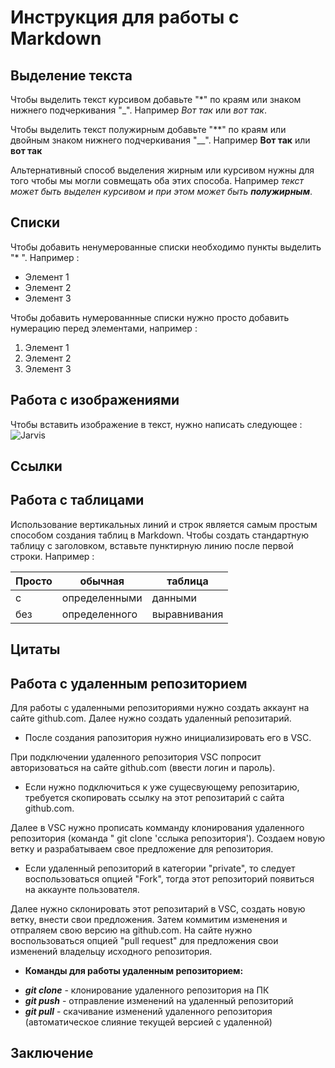 # Инструкция для работы с Markdown

## Выделение текста

Чтобы выделить текст курсивом добавьте "*" по краям или знаком нижнего подчеркивания "_". Например *Вот так* или _вот так_.

Чтобы выделить текст полужирным добавьте "**" по краям или двойным знаком нижнего подчеркивания "__". Например **Вот так** или __вот так__

Альтернативный способ выделения жирным или курсивом нужны для того чтобы мы могли совмещать оба этих способа. Например _текст может быть выделен курсивом и при этом может быть **полужирным**_.

## Списки

Чтобы добавить ненумерованные списки необходимо пункты выделить "* ". Например :
* Элемент 1
* Элемент 2
* Элемент 3

Чтобы добавить нумерованнные списки нужно просто добавить нумерацию перед элементами, например :
1. Элемент 1
2. Элемент 2
3. Элемент 3

## Работа с изображениями

Чтобы вставить изображение в текст, нужно написать следующее :
![Jarvis](https://i.ytimg.com/vi/yaZTgLpaYCU/maxresdefault.jpg)

## Ссылки

## Работа с таблицами

Использование вертикальных линий и строк является самым простым способом создания таблиц в Markdown. Чтобы создать стандартную таблицу с заголовком, вставьте пунктирную линию после первой строки. Например :

|Просто |обычная |таблица |
|----------|-----------|------------|
|с |определенными|данными |
|без |определенного|выравнивания|

## Цитаты

## Работа с удаленным репозиторием

Для работы с удаленными репозиториями нужно создать аккаунт на сайте github.com. Далее нужно создать удаленный репозитарий.


* После создания рапозитория нужно инициализировать его в VSC.

При подключении удаленного репозитория VSC попросит авторизоваться на сайте github.com (ввести логин и пароль).

* Если нужно подключиться к уже сущесвующему репозитарию, требуется скопировать ссылку на этот репозитарий с сайта github.com.

Далее в VSC нужно прописать комманду клонирования удаленного репозитория (команда " git clone 'сслыка репозитория').
Создаем новую ветку и разрабатываем свое предложение для репозитория.

* Если удаленный репозиторий в категории "private", то следует воспользоваться опцией "Fork", тогда этот репозиторий появиться на аккаунте пользователя.

Далее нужно склонировать этот репозитарий в VSC, создать новую ветку, внести свои предложения. Затем коммитим изменения и отпраляем свою версию на github.com. На сайте нужно воспользоваться опцией "pull request" для предложения свои изменений владельцу исходного репозитория.

* **Команды для работы удаленным репозиторием:**

+ ***git clone*** - клонирование удаленного репозитория на ПК
+ ***git push*** - отправление изменений на удаленный репозиторий
+ ***git pull*** - скачивание изменений удаленного репозитория (автоматическое слияние текущей версией с удаленной)

## Заключение